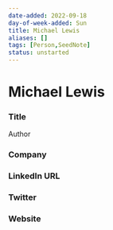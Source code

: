 ```yaml
---
date-added: 2022-09-18
day-of-week-added: Sun
title: Michael Lewis
aliases: []
tags: [Person,SeedNote]
status: unstarted
---
```


# Michael Lewis

### Title
Author

### Company


### LinkedIn URL


### Twitter


### Website






